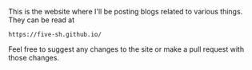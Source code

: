 This is the website where I'll be posting blogs related to various
things. They can be read at

	https://five-sh.github.io/

Feel free to suggest any changes to the site or make a pull request with
those changes.
